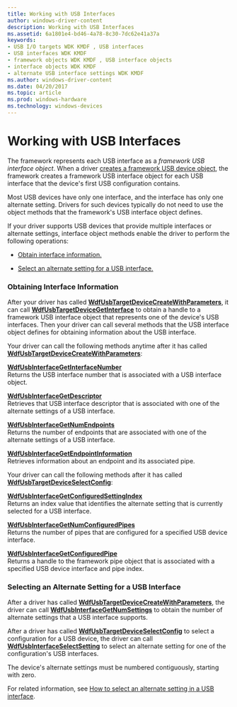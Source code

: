 ```yaml
---
title: Working with USB Interfaces
author: windows-driver-content
description: Working with USB Interfaces
ms.assetid: 6a1801e4-bd46-4a78-8c30-7dc62e41a37a
keywords:
- USB I/O targets WDK KMDF , USB interfaces
- USB interfaces WDK KMDF
- framework objects WDK KMDF , USB interface objects
- interface objects WDK KMDF
- alternate USB interface settings WDK KMDF
ms.author: windows-driver-content
ms.date: 04/20/2017
ms.topic: article
ms.prod: windows-hardware
ms.technology: windows-devices
---
```


# Working with USB Interfaces


The framework represents each USB interface as a *framework USB interface object*. When a driver [creates a framework USB device object](working-with-usb-devices.md#creating-a-framework-usb-device-object), the framework creates a framework USB interface object for each USB interface that the device's first USB configuration contains.

Most USB devices have only one interface, and the interface has only one alternate setting. Drivers for such devices typically do not need to use the object methods that the framework's USB interface object defines.

If your driver supports USB devices that provide multiple interfaces or alternate settings, interface object methods enable the driver to perform the following operations:

-   [Obtain interface information.](#obtaining-interface-information)

-   [Select an alternate setting for a USB interface.](#selecting-an-alternate-setting-for-a-usb-interface)

### <a href="" id="obtaining-interface-information"></a> Obtaining Interface Information

After your driver has called [**WdfUsbTargetDeviceCreateWithParameters**](https://msdn.microsoft.com/library/windows/hardware/hh439428), it can call [**WdfUsbTargetDeviceGetInterface**](https://msdn.microsoft.com/library/windows/hardware/ff550092) to obtain a handle to a framework USB interface object that represents one of the device's USB interfaces. Then your driver can call several methods that the USB interface object defines for obtaining information about the USB interface.

Your driver can call the following methods anytime after it has called [**WdfUsbTargetDeviceCreateWithParameters**](https://msdn.microsoft.com/library/windows/hardware/hh439428):

<a href="" id="---------wdfusbinterfacegetinterfacenumber--------"></a>[**WdfUsbInterfaceGetInterfaceNumber**](https://msdn.microsoft.com/library/windows/hardware/ff550065)  
Returns the USB interface number that is associated with a USB interface object.

<a href="" id="---------wdfusbinterfacegetdescriptor--------"></a>[**WdfUsbInterfaceGetDescriptor**](https://msdn.microsoft.com/library/windows/hardware/ff550060)  
Retrieves that USB interface descriptor that is associated with one of the alternate settings of a USB interface.

<a href="" id="---------wdfusbinterfacegetnumendpoints--------"></a>[**WdfUsbInterfaceGetNumEndpoints**](https://msdn.microsoft.com/library/windows/hardware/ff550068)  
Returns the number of endpoints that are associated with one of the alternate settings of a USB interface.

<a href="" id="---------wdfusbinterfacegetendpointinformation--------"></a>[**WdfUsbInterfaceGetEndpointInformation**](https://msdn.microsoft.com/library/windows/hardware/ff550063)  
Retrieves information about an endpoint and its associated pipe.

Your driver can call the following methods after it has called [**WdfUsbTargetDeviceSelectConfig**](https://msdn.microsoft.com/library/windows/hardware/ff550101):

<a href="" id="---------wdfusbinterfacegetconfiguredsettingindex--------"></a>[**WdfUsbInterfaceGetConfiguredSettingIndex**](https://msdn.microsoft.com/library/windows/hardware/ff550059)  
Returns an index value that identifies the alternate setting that is currently selected for a USB interface.

<a href="" id="---------wdfusbinterfacegetnumconfiguredpipes--------"></a>[**WdfUsbInterfaceGetNumConfiguredPipes**](https://msdn.microsoft.com/library/windows/hardware/ff550066)  
Returns the number of pipes that are configured for a specified USB device interface.

<a href="" id="---------wdfusbinterfacegetconfiguredpipe--------"></a>[**WdfUsbInterfaceGetConfiguredPipe**](https://msdn.microsoft.com/library/windows/hardware/ff550057)  
Returns a handle to the framework pipe object that is associated with a specified USB device interface and pipe index.

### <a href="" id="selecting-an-alternate-setting-for-a-usb-interface"></a> Selecting an Alternate Setting for a USB Interface

After a driver has called [**WdfUsbTargetDeviceCreateWithParameters**](https://msdn.microsoft.com/library/windows/hardware/hh439428), the driver can call [**WdfUsbInterfaceGetNumSettings**](https://msdn.microsoft.com/library/windows/hardware/ff550070) to obtain the number of alternate settings that a USB interface supports.

After a driver has called [**WdfUsbTargetDeviceSelectConfig**](https://msdn.microsoft.com/library/windows/hardware/ff550101) to select a configuration for a USB device, the driver can call [**WdfUsbInterfaceSelectSetting**](https://msdn.microsoft.com/library/windows/hardware/ff550073) to select an alternate setting for one of the configuration's USB interfaces.

The device's alternate settings must be numbered contiguously, starting with zero.

For related information, see [How to select an alternate setting in a USB interface](https://msdn.microsoft.com/library/windows/hardware/hh968309).

 

 






